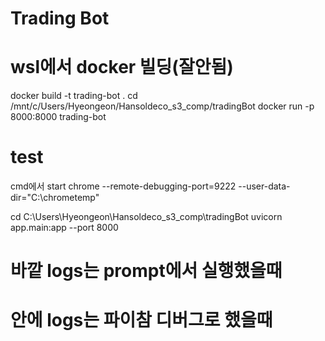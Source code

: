# Trading Bot

# wsl에서 docker 빌딩(잘안됨)
docker build -t trading-bot .
cd /mnt/c/Users/Hyeongeon/Hansoldeco_s3_comp/tradingBot
docker run -p 8000:8000 trading-bot

# test
cmd에서
start chrome --remote-debugging-port=9222 --user-data-dir="C:\chrometemp"

cd C:\Users\Hyeongeon\Hansoldeco_s3_comp\tradingBot
uvicorn app.main:app --port 8000

# 바깥 logs는 prompt에서 실행했을때
# 안에 logs는 파이참 디버그로 했을때

